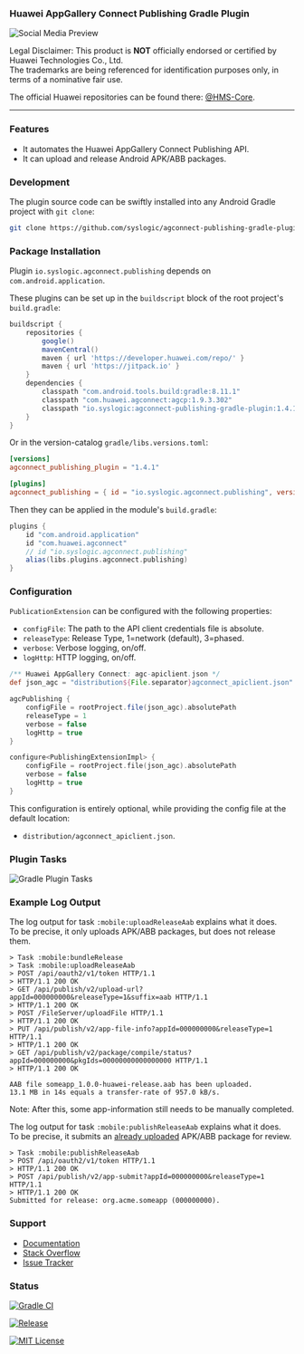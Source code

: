 ### Huawei AppGallery Connect Publishing Gradle Plugin

![Social Media Preview](https://raw.githubusercontent.com/syslogic/agconnect-publishing-gradle-plugin/master/screenshots/repository.png)

Legal Disclaimer: This product is **NOT** officially endorsed or certified by Huawei Technologies Co., Ltd.<br/>
The trademarks are being referenced for identification purposes only, in terms of a nominative fair use.

The official Huawei repositories can be found there: [@HMS-Core](https://github.com/orgs/HMS-Core/repositories).

 ---
### Features

 - It automates the Huawei AppGallery Connect Publishing API.
 - It can upload and release Android APK/ABB packages.
 
### Development

The plugin source code can be swiftly installed into any Android Gradle project with `git clone`:

````bash
git clone https://github.com/syslogic/agconnect-publishing-gradle-plugin.git ./buildSrc
````

### Package Installation

Plugin `io.syslogic.agconnect.publishing` depends on `com.android.application`.

These plugins can be set up in the `buildscript` block of the root project's `build.gradle`:
````groovy
buildscript {
    repositories {
        google()
        mavenCentral()
        maven { url 'https://developer.huawei.com/repo/' }
        maven { url 'https://jitpack.io' }
    }
    dependencies {
        classpath "com.android.tools.build:gradle:8.11.1"
        classpath "com.huawei.agconnect:agcp:1.9.3.302"
        classpath "io.syslogic:agconnect-publishing-gradle-plugin:1.4.1"
    }
}
````

Or in the version-catalog `gradle/libs.versions.toml`:
````toml
[versions]
agconnect_publishing_plugin = "1.4.1"

[plugins]
agconnect_publishing = { id = "io.syslogic.agconnect.publishing", version.ref = "agconnect_publishing_plugin" }
````

Then they can be applied in the module's `build.gradle`:
````groovy
plugins {
    id "com.android.application"
    id "com.huawei.agconnect"
    // id "io.syslogic.agconnect.publishing"
    alias(libs.plugins.agconnect.publishing)
}
````

### Configuration

`PublicationExtension` can be configured with the following properties:

 - `configFile`: The path to the API client credentials file is absolute.
 - `releaseType`: Release Type, 1=network (default), 3=phased.
 - `verbose`: Verbose logging, on/off.
 - `logHttp`: HTTP logging, on/off.

````groovy
/** Huawei AppGallery Connect: agc-apiclient.json */
def json_agc = "distribution${File.separator}agconnect_apiclient.json"

agcPublishing {
    configFile = rootProject.file(json_agc).absolutePath
    releaseType = 1
    verbose = false
    logHttp = true
}
````

````kotlin
configure<PublishingExtensionImpl> {
    configFile = rootProject.file(json_agc).absolutePath
    verbose = false
    logHttp = true
}
````

This configuration is entirely optional, while providing the config file at the default location:

 - `distribution/agconnect_apiclient.json`.

### Plugin Tasks

![Gradle Plugin Tasks](https://raw.githubusercontent.com/syslogic/agconnect-publishing-gradle-plugin/master/screenshots/screenshot_01.png)

### Example Log Output

The log output for task `:mobile:uploadReleaseAab` explains what it does.<br/>
To be precise, it only uploads APK/ABB packages, but does not release them.

````
> Task :mobile:bundleRelease
> Task :mobile:uploadReleaseAab
> POST /api/oauth2/v1/token HTTP/1.1
> HTTP/1.1 200 OK
> GET /api/publish/v2/upload-url?appId=000000000&releaseType=1&suffix=aab HTTP/1.1
> HTTP/1.1 200 OK
> POST /FileServer/uploadFile HTTP/1.1
> HTTP/1.1 200 OK
> PUT /api/publish/v2/app-file-info?appId=000000000&releaseType=1 HTTP/1.1
> HTTP/1.1 200 OK
> GET /api/publish/v2/package/compile/status?appId=000000000&pkgIds=00000000000000000 HTTP/1.1
> HTTP/1.1 200 OK

AAB file someapp_1.0.0-huawei-release.aab has been uploaded.
13.1 MB in 14s equals a transfer-rate of 957.0 kB/s.
````

Note: After this, some app-information still needs to be manually completed.

The log output for task `:mobile:publishReleaseAab` explains what it does.<br/>
To be precise, it submits an <u>already uploaded</u> APK/ABB package for review.

````
> Task :mobile:publishReleaseAab
> POST /api/oauth2/v1/token HTTP/1.1
> HTTP/1.1 200 OK
> POST /api/publish/v2/app-submit?appId=000000000&releaseType=1 HTTP/1.1
> HTTP/1.1 200 OK
Submitted for release: org.acme.someapp (000000000).
````

### Support
- [Documentation](https://developer.huawei.com/consumer/en/doc/development/AppGallery-connect-References/agcapi-obtain_token-0000001158365043)
- [Stack Overflow](https://stackoverflow.com/questions/tagged/huawei-developers)
- [Issue Tracker](https://github.com/syslogic/agconnect-publishing-gradle-plugin/issues)

### Status

[![Gradle CI](https://github.com/syslogic/agconnect-publishing-gradle-plugin/actions/workflows/gradle.yml/badge.svg)](https://github.com/syslogic/agconnect-publishing-gradle-plugin/actions/workflows/gradle.yml)

[![Release](https://jitpack.io/v/syslogic/agconnect-publishing-gradle-plugin.svg)](https://jitpack.io/#io.syslogic/agconnect-publishing-gradle-plugin)

[![MIT License](https://img.shields.io/github/license/syslogic/agconnect-publishing-gradle-plugin)](https://github.com/syslogic/agconnect-publishing-gradle-plugin/blob/master/LICENSE)<!-- @IGNORE PREVIOUS: link -->
